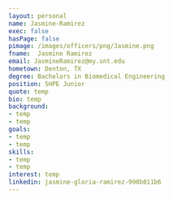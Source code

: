 ```yaml
---
layout: personal
name: Jasmine-Ramirez
exec: false
hasPage: false
pimage: /images/officers/png/Jasmine.png
fname:  Jasmine Ramirez
email: JasmineRamirez@my.unt.edu
hometown: Denton, TX
degree: Bachelors in Biomedical Engineering
position: SHPE Junior
quote: temp
bio: temp
background: 
- temp
- temp
goals:
- temp
- temp
skills:
- temp
- temp
interest: temp
linkedin: jasmine-gloria-ramirez-990b011b6
---
```

